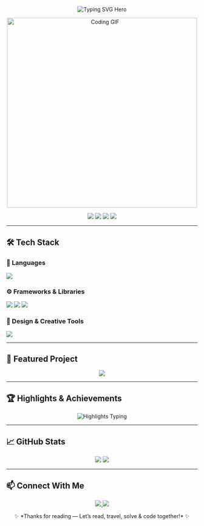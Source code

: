 <!-- 🚀 Divyakiran-create | Fully Animated Bookish Traveller Solver Coder README.md -->

<p align="center">
  <img src="https://readme-typing-svg.herokuapp.com?font=Fira+Code&weight=600&size=28&pause=1000&color=36BCF7&center=true&vCenter=true&width=1000&lines=Hey+there+%F0%9F%91%8B%2C+I'm+Divyakiran+Sahoo;A+Book+Lover+%F0%9F%93%9A+%7C+Traveller+%F0%9F%8C%8F+%7C+Problem+Solver+%E2%9C%A8+%7C+Coder+%F0%9F%92%BB;Pursuing+B.Tech+in+Computer+Science+%26+Engineering+with+Minor+in+AI+%26+ML;VIT+Bhopal+University+%282023–2027%29;Turning+Real+Life+Problems+Into+Code;Be+The+TrendSetter+%F0%9F%9A%80" alt="Typing SVG Hero" />
</p>

<p align="center">
  <img src="https://media.giphy.com/media/qgQUggAC3Pfv687qPC/giphy.gif" width="500" alt="Coding GIF" />
</p>

<p align="center">
  <img src="https://img.shields.io/badge/Book%20Reader-%F0%9F%93%9A-blueviolet?style=for-the-badge" />
  <img src="https://img.shields.io/badge/Traveller-%F0%9F%8C%8F-00bfff?style=for-the-badge" />
  <img src="https://img.shields.io/badge/Problem%20Solver-%E2%9C%A8-ff69b4?style=for-the-badge" />
  <img src="https://img.shields.io/badge/TrendSetter-%F0%9F%9A%80-ffa500?style=for-the-badge" />
</p>

---

## 🛠️ Tech Stack

### 🚀 Languages
<p>
  <img src="https://skillicons.dev/icons?i=java,python,html,css,sql" />
</p>

### ⚙️ Frameworks & Libraries
<p>
  <img src="https://skillicons.dev/icons?i=react,sklearn" />
  <img src="https://img.shields.io/badge/NumPy-013243?style=for-the-badge&logo=numpy&logoColor=white" />
  <img src="https://img.shields.io/badge/Pandas-150458?style=for-the-badge&logo=pandas&logoColor=white" />
</p>

### 🎨 Design & Creative Tools
<p>
  <img src="https://skillicons.dev/icons?i=figma,ai,ps" />
</p>

---

## 🌟 Featured Project

<p align="center">
  <a href="https://github.com/Divyakiran-create/Drug-Drug-Integration-Checker-With-Ollama">
    <img src="https://github-readme-stats.vercel.app/api/pin/?username=Divyakiran-create&repo=Drug-Drug-Integration-Checker-With-Ollama&theme=tokyonight" />
  </a>
</p>

---

## 🏆 Highlights & Achievements

<p align="center">
  <img src="https://readme-typing-svg.herokuapp.com?font=Fira+Code&size=20&duration=5000&pause=2000&color=F7DC6F&center=true&vCenter=true&width=1000&lines=🎓+IEEE+Conference:+Research+Paper+Shortlisted;🚀+EY+Techathon:+Qualified+Round+2;💡+HackIndia+2025:+Spark+8+Finalist+(Top+85/800+Teams);🎙️+Student+Co-ordinator+%7C+Event+Manager+%7C+Social+Media" alt="Highlights Typing" />
</p>

---

## 📈 GitHub Stats

<p align="center">
  <img src="https://github-readme-stats.vercel.app/api?username=Divyakiran-create&show_icons=true&theme=tokyonight" />
  <img src="https://github-readme-streak-stats.herokuapp.com/?user=Divyakiran-create&theme=tokyonight" />
</p>

---

## 📫 Connect With Me

<p align="center">
  <a href="https://www.linkedin.com/in/divyakiran-sahoo-1595402b7">
    <img src="https://img.shields.io/badge/LinkedIn-Connect-blue?style=for-the-badge&logo=linkedin" />
  </a>
  <a href="mailto:divyakiranprofessional@gmail.com">
    <img src="https://img.shields.io/badge/Gmail-Contact-D14836?style=for-the-badge&logo=gmail&logoColor=white" />
  </a>
</p>

<p align="center">
  ✨ *Thanks for reading — Let’s read, travel, solve & code together!* ✨
</p>
